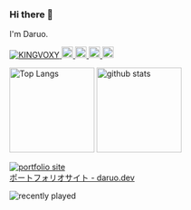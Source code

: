### Hi there 👋

I'm Daruo.

<p align="left">
  <a href="https://github.com/KINGVOXY/KINGVOXY/">
    <img src="https://komarev.com/ghpvc/?username=KINGVOXY" alt="KINGVOXY" />
  </a>
  <a href="http://twitter.com/DaruoUni">
    <img height="20" src="https://img.shields.io/twitter/follow/KINGVOXY?label=Twitter&logo=twitter&style=flat" />
  </a>
  <a href="https://github.com/KINGVOXY">
    <img height="20" src="https://img.shields.io/github/followers/KINGVOXY?label=follow&logo=github&style=flat" />
  </a>
  <a href="http://qiita.com/Daruo">
    <img height="20" src="https://qiita-badge.apiapi.app/s/Daruo/posts.svg" />
    <img height="20" src="https://qiita-badge.apiapi.app/s/Daruo/contributions.svg" />
  </a>
</p>

<p align="left"> 
  <img alt="Top Langs" height="150px" src="https://github-readme-stats.vercel.app/api/top-langs/?username=KINGVOXY&layout=compact&show_icons=true&theme=onedark" />
  <img alt="github stats" height="150px" src="https://github-readme-stats.vercel.app/api?username=KINGVOXY&theme=onedark&show_icons=ture" />
</p>

[![portfolio site](https://daruo.dev/assets/ps_screen.png)<br>ポートフォリオサイト - daruo.dev](https://daruo.dev)

![recently played](https://spotify-recently-played-readme.vercel.app/api?user=taruto0830&unique={true|1|on|yes}&count=10&width=700)
